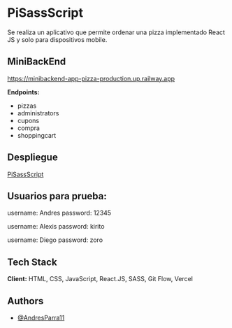 
# PiSassScript

Se realiza un aplicativo que permite ordenar una pizza implementado React JS y solo para dispositivos mobile.

## MiniBackEnd

https://minibackend-app-pizza-production.up.railway.app

**Endpoints:**

- pizzas
- administrators
- cupons
- compra
- shoppingcart


## Despliegue

[PiSassScript](https://app-pizza-mobile.vercel.app/)

## Usuarios para prueba:

username: Andres
password: 12345

username: Alexis
password: kirito

username: Diego
password: zoro

## Tech Stack

**Client:** HTML, CSS, JavaScript, React.JS, SASS, Git Flow, Vercel


## Authors

- [@AndresParra11](https://github.com/AndresParra11)
